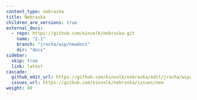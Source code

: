 ```yaml
---
content_type: nebraska
title: Nebraska
children_are_versions: true
external_docs:
  - repo: https://github.com/kinvolk/nebraska.git
    name: "2.1"
    branch: "jrocha/wip/newdocs"
    dir: "docs"
sidebar:
  skip: true
  link: latest
cascade:
  github_edit_url: https://github.com/kinvolk/nebraska/edit/jrocha/wip/newdocs/docs/
  issues_url: https://github.com/kinvolk/nebraska/issues/new
weight: 40
---
```

